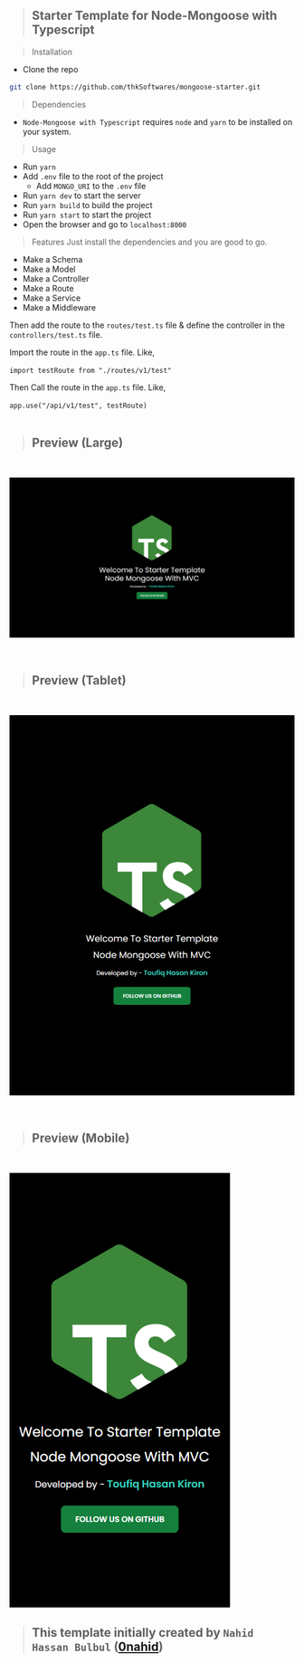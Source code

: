 > ## Starter Template for Node-Mongoose with Typescript

> Installation

- Clone the repo

```bash
git clone https://github.com/thkSoftwares/mongoose-starter.git
```

> Dependencies
- `Node-Mongoose with Typescript` requires `node` and `yarn` to be installed on your system.

> Usage

- Run `yarn`
- Add `.env` file to the root of the project
  - Add `MONGO_URI` to the `.env` file
- Run `yarn dev` to start the server
- Run `yarn build` to build the project
- Run `yarn start` to start the project
- Open the browser and go to `localhost:8000`

> Features
> Just install the dependencies and you are good to go.

- Make a Schema
- Make a Model
- Make a Controller
- Make a Route
- Make a Service
- Make a Middleware

Then add the route to the `routes/test.ts` file & define the controller in the `controllers/test.ts` file.

Import the route in the `app.ts` file. Like,

`import testRoute from "./routes/v1/test"`

Then Call the route in the `app.ts` file. Like,

`app.use("/api/v1/test", testRoute) `
<br/><br/>

> ## Preview (Large)
<br/>

![preview img](./views/preview.png)

<br/>

> ## Preview (Tablet)
<br/>

![preview img](./views/preview2.png)

<br/>

> ## Preview (Mobile)
<br/>

![preview img](./views/preview3.png)


> ## This template initially created by `Nahid Hassan Bulbul` ([0nahid](https://github.com/0nahid))
